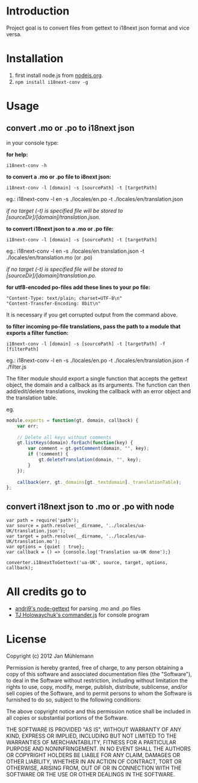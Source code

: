 # Introduction

Project goal is to convert files from gettext to i18next json format and vice versa.

# Installation

1. first install node.js from [nodejs.org](http://nodejs.org/).
2. `npm install i18next-conv -g`

# Usage

## convert .mo or .po to i18next json

in your console type:


__for help:__

````
i18next-conv -h
````

__to convert a .mo or .po file to i8next json:__

````
i18next-conv -l [domain] -s [sourcePath] -t [targetPath]
````

eg.: i18next-conv -l en -s ./locales/en.po -t ./locales/en/translation.json


_if no target (-t) is specified file will be stored to [sourceDir]/[domain]/translation.json._

__to convert i18next json to a .mo or .po file:__

````
i18next-conv -l [domain] -s [sourcePath] -t [targetPath]
````

eg.: i18next-conv -l en -s ./locales/en.translation.json -t ./locales/en/translation.mo (or .po)

_if no target (-t) is specified file will be stored to [sourceDir]/[domain]/translation.po._


__for utf8-encoded po-files add these lines to your po file:__

````
"Content-Type: text/plain; charset=UTF-8\n"
"Content-Transfer-Encoding: 8bit\n"
````

It is necessary if you get corrupted output from the command above.

__to filter incoming po-file translations, pass the path to a module that exports a filter function:__

````
i18next-conv -l [domain] -s [sourcePath] -t [targetPath] -f [filterPath]
````

eg.: i18next-conv -l en -s ./locales/en.po -t ./locales/en/translation.json -f ./filter.js

The filter module should export a single function that accepts the gettext object, the domain and a callback 
as its arguments. The function can then add/edit/delete translations, invoking the callback with an error object
and the translation table.

eg.

```javascript
module.exports = function(gt, domain, callback) {
 	var err;
 
 	// Delete all keys without comments
 	gt.listKeys(domain).forEach(function(key) {
 		var comment = gt.getComment(domain, "", key);
 		if (!comment) {
 			gt.deleteTranslation(domain, "", key);
 		}
 	});
 
 	callback(err, gt._domains[gt._textdomain]._translationTable);
};
```

## convert i18next json to .mo or .po with node

```
var path = require('path');
var source = path.resolve(__dirname, '../locales/ua-UK/translation.json');
var target = path.resolve(__dirname, '../locales/ua-UK/translation.mo');
var options = {quiet : true};
var callback = () => {console.log('Translation ua-UK done');}

converter.i18nextToGettext('ua-UK', source, target, options, callback);

```


# All credits go to

- [andri9's node-gettext](https://github.com/andris9/node-gettext) for parsing .mo and .po files
- [TJ Holowaychuk's commander.js](https://github.com/visionmedia/commander.js/) for console program

# License

Copyright (c) 2012 Jan Mühlemann

Permission is hereby granted, free of charge, to any person obtaining a copy
of this software and associated documentation files (the "Software"), to deal
in the Software without restriction, including without limitation the rights
to use, copy, modify, merge, publish, distribute, sublicense, and/or sell
copies of the Software, and to permit persons to whom the Software is
furnished to do so, subject to the following conditions:

The above copyright notice and this permission notice shall be included in
all copies or substantial portions of the Software.

THE SOFTWARE IS PROVIDED "AS IS", WITHOUT WARRANTY OF ANY KIND, EXPRESS OR
IMPLIED, INCLUDING BUT NOT LIMITED TO THE WARRANTIES OF MERCHANTABILITY,
FITNESS FOR A PARTICULAR PURPOSE AND NONINFRINGEMENT. IN NO EVENT SHALL THE
AUTHORS OR COPYRIGHT HOLDERS BE LIABLE FOR ANY CLAIM, DAMAGES OR OTHER
LIABILITY, WHETHER IN AN ACTION OF CONTRACT, TORT OR OTHERWISE, ARISING FROM,
OUT OF OR IN CONNECTION WITH THE SOFTWARE OR THE USE OR OTHER DEALINGS IN
THE SOFTWARE.
